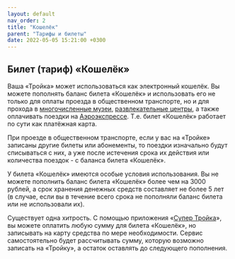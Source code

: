 ```yaml
---
layout: default
nav_order: 2
title: "Кошелёк"
parent: "Тарифы и билеты"
date: 2022-05-05 15:21:00 +0300
---
```


## Билет (тариф) «Кошелёк»

Ваша «Тройка» может использоваться как электронный кошелёк. Вы можете пополнять баланс
билета «Кошелёк» и использовать его не только для оплаты проезда в общественном транспорте,
но и для прохода в [многочисленные музеи](/docs/services/museums/), [развлекательные центры](/docs/services/entertainment/),
а также оплачивать поездки на [Аэроэкспрессе](/docs/services/aeroexpress/). Т.е. билет «Кошелёк»
работает по сути как платёжная карта.

При проезде в общественном транспорте, если у вас на «Тройке» записаны другие билеты или абонементы,
то поездки изначально будут списываться с них, а уже после истечения срока их действия или количества
поездок - с баланса билета «Кошелёк».

У билета «Кошелёк» имеются особые условия использования. Вы не можете пополнить баланс билета
«Кошелёк» более чем на 3000 рублей, а срок хранения денежных средств составляет не более 5 лет
(в случае, если вы в течение всего срока не пополняли баланс билета или не использовали их).

Существует одна хитрость. С помощью приложения «[Супер Тройка](/docs/apps/)», вы можете оплатить любую сумму
для билета «Кошелёк», но записывать на карту средства по мере необходимости. Сервис самостоятельно
будет рассчитывать сумму, которую возможно записать на «Тройку», а остаток оставлять до следующего пополнения.